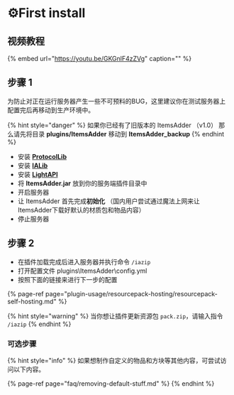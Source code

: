 # ⚙️First install

## 视频教程

{% embed url="https://youtu.be/GKGnlF4zZVg" caption="" %}

## 步骤 1

为防止对正在运行服务器产生一些不可预料的BUG，这里建议你在测试服务器上配置完后再移动到生产环境中。

{% hint style="danger" %}
如果你已经有了旧版本的 ItemsAdder （v1.0） 那么请先将目录 **plugins/ItemsAdder** 移动到 **ItemsAdder\_backup**
{% endhint %}

* 安装 [**ProtocolLib**](https://www.spigotmc.org/resources/protocollib.1997/)
* 安装 [**IALib**](https://www.spigotmc.org/resources/ialib.75974/)
* 安装 [**LightAPI**](https://www.spigotmc.org/resources/lightapi-fork.48247/)
* 将 **ItemsAdder.jar** 放到你的服务端插件目录中
* 开启服务器
* 让 ItemsAdder 首先完成**初始化** （国内用户尝试通过魔法上网来让ItemsAdder下载好默认的材质包和物品内容）
* 停止服务器

## 步骤 2

* 在插件加载完成后进入服务器并执行命令 `/iazip`
* 打开配置文件 plugins\ItemsAdder\config.yml
* 按照下面的链接来进行下一步的配置

{% page-ref page="plugin-usage/resourcepack-hosting/resourcepack-self-hosting.md" %}

{% hint style="warning" %}
当你想让插件更新资源包 `pack.zip`，请输入指令 `/iazip`
{% endhint %}

### 可选步骤

{% hint style="info" %}
如果想制作自定义的物品和方块等其他内容，可尝试访问以下内容。

{% page-ref page="faq/removing-default-stuff.md" %}
{% endhint %}

